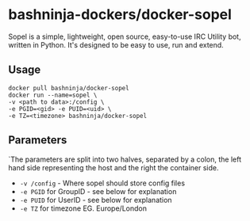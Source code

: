 # bashninja-dockers/docker-sopel

Sopel is a simple, lightweight, open source, easy-to-use IRC Utility bot, written in Python. It's designed to be easy to use, run and extend.

## Usage

```
docker pull bashninja/docker-sopel
docker run --name=sopel \
-v <path to data>:/config \
-e PGID=<gid> -e PUID=<uid> \
-e TZ=<timezone> bashninja/docker-sopel
```

## Parameters

`The parameters are split into two halves, separated by a colon, the left hand side representing the host and the right the container side. 

* `-v /config` - Where sopel should store config files
* `-e PGID` for GroupID - see below for explanation
* `-e PUID` for UserID - see below for explanation
* `-e TZ` for timezone EG. Europe/London
